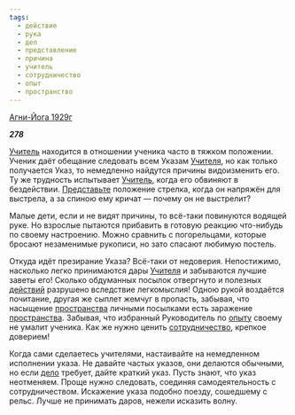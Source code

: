 ```yaml
---
tags:
  - действие
  - рука
  - дел
  - представление
  - причина
  - учитель
  - сотрудничество
  - опыт
  - пространство
---
```

[Агни-Йога 1929г](https://127.0.0.1:4002/agni/1929)

___278___

[Учитель](../../../tags/#учитель) находится в отношении ученика часто в тяжком положении. Ученик даёт обещание следовать всем Указам [Учителя](../../../tags/#учитель), но как только получается Указ, то немедленно найдутся причины видоизменить его. Ту же трудность испытывает [Учитель](../../../tags/#учитель), когда его обвиняют в бездействии. [Представьте](../../../tags/#представление) положение стрелка, когда он напряжён для выстрела, а за спиною ему кричат — почему он не выстрелит?   

Малые дети, если и не видят причины, то всё-таки повинуются водящей руке. Но взрослые пытаются прибавить в готовую реакцию что-нибудь по своему настроению. Можно сравнить с погорельцами, которые бросают незаменимые рукописи, но зато спасают любимую постель.   

Откуда идёт презирание Указа? Всё-таки от недоверия. Непостижимо, насколько легко принимаются дары [Учителя](../../../tags/#учитель) и забываются лучшие заветы его! Сколько обдуманных посылок отвергнуто и полезных [действий](../../../tags/#действие) разрушено вследствие легкомыслия! Одною рукой воздаётся почитание, другая же сыплет жемчуг в пропасть, забывая, что насыщение [пространства](../../../tags/#пространство) личными посылками есть заражение [пространства](../../../tags/#пространство). Забывая, что избранный Руководитель по [опыту](../../../tags/#опыт) своему не умалит ученика. Как же нужно ценить [сотрудничество](../../../tags/#сотрудничество), крепкое доверием!   

Когда сами сделаетесь учителями, настаивайте на немедленном исполнении указа. Не давайте частых указов, они делаются обычными, но если [дело](../../../tags/#дел) требует, дайте краткий указ. Пусть знают, что указ неотменяем. Проще нужно следовать, соединяя самодеятельность с сотрудничеством. Искажение указа подобно поезду, сошедшему с рельс. Лучше не принимать даров, нежели исказить волну.